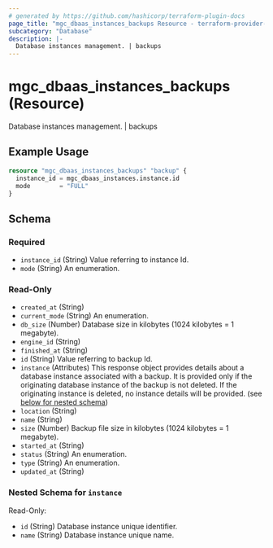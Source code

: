 ```yaml
---
# generated by https://github.com/hashicorp/terraform-plugin-docs
page_title: "mgc_dbaas_instances_backups Resource - terraform-provider-mgc"
subcategory: "Database"
description: |-
  Database instances management. | backups
---
```


# mgc_dbaas_instances_backups (Resource)

Database instances management. | backups

## Example Usage

```terraform
resource "mgc_dbaas_instances_backups" "backup" {
  instance_id = mgc_dbaas_instances.instance.id
  mode        = "FULL"
}
```

<!-- schema generated by tfplugindocs -->
## Schema

### Required

- `instance_id` (String) Value referring to instance Id.
- `mode` (String) An enumeration.

### Read-Only

- `created_at` (String)
- `current_mode` (String) An enumeration.
- `db_size` (Number) Database size in kilobytes (1024 kilobytes = 1 megabyte).
- `engine_id` (String)
- `finished_at` (String)
- `id` (String) Value referring to backup Id.
- `instance` (Attributes) This response object provides details about a database instance associated with a backup.  It is provided only if the originating database instance of the backup is not deleted.  If the originating instance is deleted, no instance details will be provided. (see [below for nested schema](#nestedatt--instance))
- `location` (String)
- `name` (String)
- `size` (Number) Backup file size in kilobytes (1024 kilobytes = 1 megabyte).
- `started_at` (String)
- `status` (String) An enumeration.
- `type` (String) An enumeration.
- `updated_at` (String)

<a id="nestedatt--instance"></a>
### Nested Schema for `instance`

Read-Only:

- `id` (String) Database instance unique identifier.
- `name` (String) Database instance unique name.
